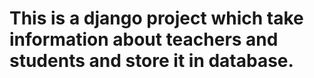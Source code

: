 # This is a django project which take information about teachers and students and store it in database.
